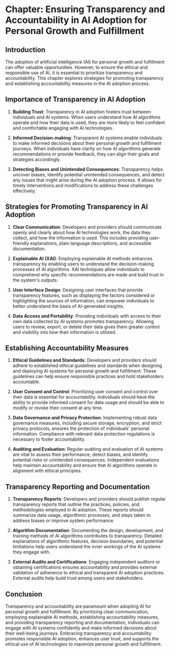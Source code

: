 Chapter: Ensuring Transparency and Accountability in AI Adoption for Personal Growth and Fulfillment
====================================================================================================

Introduction
------------

The adoption of artificial intelligence (AI) for personal growth and fulfillment can offer valuable opportunities. However, to ensure the ethical and responsible use of AI, it is essential to prioritize transparency and accountability. This chapter explores strategies for promoting transparency and establishing accountability measures in the AI adoption process.

Importance of Transparency in AI Adoption
-----------------------------------------

1. **Building Trust**: Transparency in AI adoption fosters trust between individuals and AI systems. When users understand how AI algorithms operate and how their data is used, they are more likely to feel confident and comfortable engaging with AI technologies.

2. **Informed Decision-making**: Transparent AI systems enable individuals to make informed decisions about their personal growth and fulfillment journeys. When individuals have clarity on how AI algorithms generate recommendations or provide feedback, they can align their goals and strategies accordingly.

3. **Detecting Biases and Unintended Consequences**: Transparency helps uncover biases, identify potential unintended consequences, and detect any issues that might arise during the AI adoption process. It allows for timely interventions and modifications to address these challenges effectively.

Strategies for Promoting Transparency in AI Adoption
----------------------------------------------------

1. **Clear Communication**: Developers and providers should communicate openly and clearly about how AI technologies work, the data they collect, and how the information is used. This includes providing user-friendly explanations, plain language descriptions, and accessible documentation.

2. **Explainable AI (XAI)**: Employing explainable AI methods enhances transparency by enabling users to understand the decision-making processes of AI algorithms. XAI techniques allow individuals to comprehend why specific recommendations are made and build trust in the system's outputs.

3. **User Interface Design**: Designing user interfaces that provide transparency features, such as displaying the factors considered or highlighting the sources of information, can empower individuals to better understand the basis of AI-generated insights.

4. **Data Access and Portability**: Providing individuals with access to their own data collected by AI systems promotes transparency. Allowing users to review, export, or delete their data gives them greater control and visibility into how their information is utilized.

Establishing Accountability Measures
------------------------------------

1. **Ethical Guidelines and Standards**: Developers and providers should adhere to established ethical guidelines and standards when designing and deploying AI systems for personal growth and fulfillment. These guidelines can help ensure responsible practices and hold stakeholders accountable.

2. **User Consent and Control**: Prioritizing user consent and control over their data is essential for accountability. Individuals should have the ability to provide informed consent for data usage and should be able to modify or revoke their consent at any time.

3. **Data Governance and Privacy Protection**: Implementing robust data governance measures, including secure storage, encryption, and strict privacy protocols, ensures the protection of individuals' personal information. Compliance with relevant data protection regulations is necessary to foster accountability.

4. **Auditing and Evaluation**: Regular auditing and evaluation of AI systems are vital to assess their performance, detect biases, and identify potential risks or unintended consequences. Independent evaluations help maintain accountability and ensure that AI algorithms operate in alignment with ethical principles.

Transparency Reporting and Documentation
----------------------------------------

1. **Transparency Reports**: Developers and providers should publish regular transparency reports that outline the practices, policies, and methodologies employed in AI adoption. These reports should summarize data usage, algorithmic processes, and steps taken to address biases or improve system performance.

2. **Algorithm Documentation**: Documenting the design, development, and training methods of AI algorithms contributes to transparency. Detailed explanations of algorithmic features, decision boundaries, and potential limitations help users understand the inner workings of the AI systems they engage with.

3. **External Audits and Certifications**: Engaging independent auditors or obtaining certifications ensures accountability and provides external validation of adherence to ethical and transparent AI adoption practices. External audits help build trust among users and stakeholders.

Conclusion
----------

Transparency and accountability are paramount when adopting AI for personal growth and fulfillment. By prioritizing clear communication, employing explainable AI methods, establishing accountability measures, and providing transparency reporting and documentation, individuals can engage with AI systems confidently and make informed decisions about their well-being journeys. Embracing transparency and accountability promotes responsible AI adoption, enhances user trust, and supports the ethical use of AI technologies to maximize personal growth and fulfillment.
